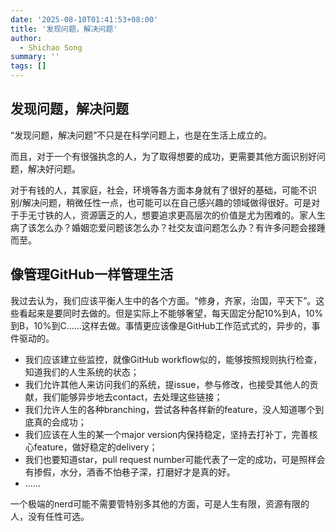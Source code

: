 ```yaml
---
date: '2025-08-10T01:41:53+08:00'
title: '发现问题，解决问题'
author:
  - Shichao Song
summary: ''
tags: []
---
```


## 发现问题，解决问题

“发现问题，解决问题”不只是在科学问题上，也是在生活上成立的。

而且，对于一个有很强执念的人，为了取得想要的成功，更需要其他方面识别好问题，解决好问题。

对于有钱的人，其家庭，社会，环境等各方面本身就有了很好的基础，可能不识别/解决问题，稍微任性一点，也可能可以在自己感兴趣的领域做得很好。可是对于手无寸铁的人，资源匮乏的人，想要追求更高层次的价值是尤为困难的。家人生病了该怎么办？婚姻恋爱问题该怎么办？社交友谊问题怎么办？有许多问题会接踵而至。

## 像管理GitHub一样管理生活

我过去认为，我们应该平衡人生中的各个方面。“修身，齐家，治国，平天下”。这些看起来是要同时去做的。但是实际上不能够奢望，每天固定分配10%到A，10%到B，10%到C……这样去做。事情更应该像是GitHub工作范式式的，异步的，事件驱动的。

- 我们应该建立些监控，就像GitHub workflow似的，能够按照规则执行检查，知道我们的人生系统的状态；
- 我们允许其他人来访问我们的系统，提issue，参与修改，也接受其他人的贡献，我们能够异步地去contact，去处理这些链接；
- 我们允许人生的各种branching，尝试各种各样新的feature，没人知道哪个到底真的会成功；
- 我们应该在人生的某一个major version内保持稳定，坚持去打补丁，完善核心feature，做好稳定的delivery；
- 我们也要知道star，pull request number可能代表了一定的成功，可是照样会有掺假，水分，酒香不怕巷子深，打磨好才是真的好。
- ......

一个极端的nerd可能不需要管特别多其他的方面，可是人生有限，资源有限的人，没有任性可选。
